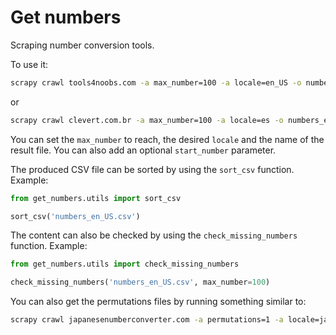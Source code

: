 # Get numbers

Scraping number conversion tools.

To use it:

```bash
scrapy crawl tools4noobs.com -a max_number=100 -a locale=en_US -o numbers_en_US.csv
```

or

```bash
scrapy crawl clevert.com.br -a max_number=100 -a locale=es -o numbers_es.csv
```

You can set the `max_number` to reach, the desired `locale` and the name of the result file. You can also add an optional `start_number` parameter.

The produced CSV file can be sorted by using the `sort_csv` function. Example:

```python
from get_numbers.utils import sort_csv

sort_csv('numbers_en_US.csv')
```

The content can also be checked by using the `check_missing_numbers` function. Example:

```python
from get_numbers.utils import check_missing_numbers

check_missing_numbers('numbers_en_US.csv', max_number=100)
```

You can also get the permutations files by running something similar to:
```bash
scrapy crawl japanesenumberconverter.com -a permutations=1 -a locale=ja -o numbers_ja_permutations.csv
```
